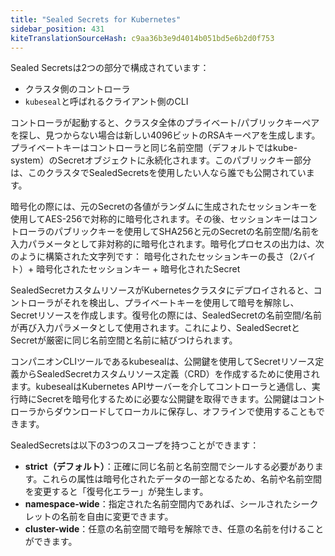 ```yaml
---
title: "Sealed Secrets for Kubernetes"
sidebar_position: 431
kiteTranslationSourceHash: c9aa36b3e9d4014b051bd5e6b2d0f753
---
```


Sealed Secretsは2つの部分で構成されています：

- クラスタ側のコントローラ
- `kubeseal`と呼ばれるクライアント側のCLI

コントローラが起動すると、クラスタ全体のプライベート/パブリックキーペアを探し、見つからない場合は新しい4096ビットのRSAキーペアを生成します。プライベートキーはコントローラと同じ名前空間（デフォルトではkube-system）のSecretオブジェクトに永続化されます。このパブリックキー部分は、このクラスタでSealedSecretsを使用したい人なら誰でも公開されています。

暗号化の際には、元のSecretの各値がランダムに生成されたセッションキーを使用してAES-256で対称的に暗号化されます。その後、セッションキーはコントローラのパブリックキーを使用してSHA256と元のSecretの名前空間/名前を入力パラメータとして非対称的に暗号化されます。暗号化プロセスの出力は、次のように構築された文字列です：
暗号化されたセッションキーの長さ（2バイト）+ 暗号化されたセッションキー + 暗号化されたSecret

SealedSecretカスタムリソースがKubernetesクラスタにデプロイされると、コントローラがそれを検出し、プライベートキーを使用して暗号を解除し、Secretリソースを作成します。復号化の際には、SealedSecretの名前空間/名前が再び入力パラメータとして使用されます。これにより、SealedSecretとSecretが厳密に同じ名前空間と名前に結びつけられます。

コンパニオンCLIツールであるkubesealは、公開鍵を使用してSecretリソース定義からSealedSecretカスタムリソース定義（CRD）を作成するために使用されます。kubesealはKubernetes APIサーバーを介してコントローラと通信し、実行時にSecretを暗号化するために必要な公開鍵を取得できます。公開鍵はコントローラからダウンロードしてローカルに保存し、オフラインで使用することもできます。

SealedSecretsは以下の3つのスコープを持つことができます：

- **strict（デフォルト）**：正確に同じ名前と名前空間でシールする必要があります。これらの属性は暗号化されたデータの一部となるため、名前や名前空間を変更すると「復号化エラー」が発生します。
- **namespace-wide**：指定された名前空間内であれば、シールされたシークレットの名前を自由に変更できます。
- **cluster-wide**：任意の名前空間で暗号を解除でき、任意の名前を付けることができます。

